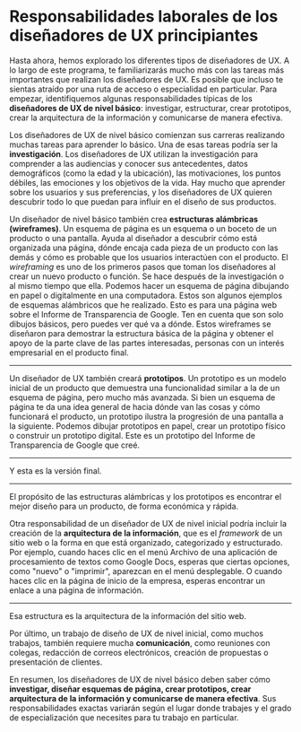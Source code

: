# Responsabilidades laborales de los diseñadores de UX principiantes

Hasta ahora, hemos explorado los diferentes tipos de diseñadores de UX. A lo largo de este programa, te familiarizarás mucho más con las tareas más importantes que realizan los diseñadores de UX. Es posible que incluso te sientas atraído por una ruta de acceso o especialidad en particular. Para empezar, identifiquemos algunas responsabilidades típicas de los **diseñadores de UX de nivel básico**: investigar, estructurar, crear prototipos, crear la arquitectura de la información y comunicarse de manera efectiva.

Los diseñadores de UX de nivel básico comienzan sus carreras realizando muchas tareas para aprender lo básico. Una de esas tareas podría ser la **investigación**. Los diseñadores de UX utilizan la investigación para comprender a las audiencias y conocer sus antecedentes, datos demográficos (como la edad y la ubicación), las motivaciones, los puntos débiles, las emociones y los objetivos de la vida. Hay mucho que aprender sobre los usuarios y sus preferencias, y los diseñadores de UX quieren descubrir todo lo que puedan para influir en el diseño de sus productos.

Un diseñador de nivel básico también crea **estructuras alámbricas (wireframes)**. Un esquema de página es un esquema o un boceto de un producto o una pantalla. Ayuda al diseñador a descubrir cómo está organizada una página, dónde encaja cada pieza de un producto con las demás y cómo es probable que los usuarios interactúen con el producto. El *wireframing* es uno de los primeros pasos que toman los diseñadores al crear un nuevo producto o función. Se hace después de la investigación o al mismo tiempo que ella. Podemos hacer un esquema de página dibujando en papel o digitalmente en una computadora. Estos son algunos ejemplos de esquemas alámbricos que he realizado. Esto es para una página web sobre el Informe de Transparencia de Google. Ten en cuenta que son solo dibujos básicos, pero puedes ver qué va a dónde. Estos wireframes se diseñaron para demostrar la estructura básica de la página y obtener el apoyo de la parte clave de las partes interesadas, personas con un interés empresarial en el producto final.

---

Un diseñador de UX también creará **prototipos**. Un prototipo es un modelo inicial de un producto que demuestra una funcionalidad similar a la de un esquema de página, pero mucho más avanzada. Si bien un esquema de página te da una idea general de hacia dónde van las cosas y cómo funcionará el producto, un prototipo ilustra la progresión de una pantalla a la siguiente. Podemos dibujar prototipos en papel, crear un prototipo físico o construir un prototipo digital. Este es un prototipo del Informe de Transparencia de Google que creé.

---

Y esta es la versión final.

---

El propósito de las estructuras alámbricas y los prototipos es encontrar el mejor diseño para un producto, de forma económica y rápida.

Otra responsabilidad de un diseñador de UX de nivel inicial podría incluir la creación de la **arquitectura de la información**, que es el *framework* de un sitio web o la forma en que está organizado, categorizado y estructurado. Por ejemplo, cuando haces clic en el menú Archivo de una aplicación de procesamiento de textos como Google Docs, esperas que ciertas opciones, como "nuevo" o "imprimir", aparezcan en el menú desplegable. O cuando haces clic en la página de inicio de la empresa, esperas encontrar un enlace a una página de información.

---

Esa estructura es la arquitectura de la información del sitio web.

Por último, un trabajo de diseño de UX de nivel inicial, como muchos trabajos, también requiere mucha **comunicación**, como reuniones con colegas, redacción de correos electrónicos, creación de propuestas o presentación de clientes.

En resumen, los diseñadores de UX de nivel básico deben saber cómo **investigar, diseñar esquemas de página, crear prototipos, crear arquitectura de la información y comunicarse de manera efectiva**. Sus responsabilidades exactas variarán según el lugar donde trabajes y el grado de especialización que necesites para tu trabajo en particular.
